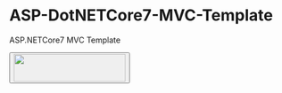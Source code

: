 # ASP-DotNETCore7-MVC-Template
ASP.NETCore7 MVC Template

<a href="https://app.lyrid.io/login?one-click-deploy=true&origin=github&repository-url=https://github.com/LyridInc/ASP-DotNETCore7-MVC-Template.git&env=empty&project-type=ASP-DotNETCore7-MVC&repo-name=ASP-DotNETCore7-MVC-Template">
  <button>
    <img src="/dotnet5_asp.template/wwwroot/assets/svg/ocd_deploy_to_lyrid.svg" style="height: 50px; width:200px;"/>
  </button>
</a>